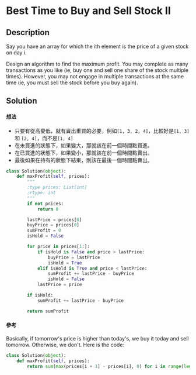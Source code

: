 Best Time to Buy and Sell Stock II
========

Description
--------

Say you have an array for which the ith element is the price of a given stock on day i.

Design an algorithm to find the maximum profit. You may complete as many transactions as you like (ie, buy one and sell one share of the stock multiple times). However, you may not engage in multiple transactions at the same time (ie, you must sell the stock before you buy again).



Solution
--------

#### 想法

*   只要有從高變低，就有賣出重買的必要，例如`[1, 3, 2, 4]`，比較好是`[1, 3]` 和 `[2, 4]`，而不是`[1, 4]`
*   在未買進的狀態下，如果變大，那就該在前一個時間點買進。
*   在已買進的狀態下，如果變小，那就該在前一個時間點賣出。
*   最後如果在持有的狀態下結束，則該在最後一個時間點賣出。

```python
class Solution(object):
    def maxProfit(self, prices):
        """
        :type prices: List[int]
        :rtype: int
        """
        if not prices:
            return 0

        lastPrice = prices[0]
        buyPrice = prices[0]
        sumProfit = 0
        isHold = False

        for price in prices[1:]:
            if isHold is False and price > lastPrice:
                buyPrice = lastPrice
                isHold = True
            elif isHold is True and price < lastPrice:
                sumProfit += lastPrice - buyPrice
                isHold = False
            lastPrice = price

        if isHold:
            sumProfit += lastPrice - buyPrice

        return sumProfit
```

#### 參考

Basically, if tomorrow's price is higher than today's, we buy it today and sell tomorrow. Otherwise, we don't. Here is the code:

```python
class Solution(object):
    def maxProfit(self, prices):
        return sum(max(prices[i + 1] - prices[i], 0) for i in range(len(prices) - 1))
```
